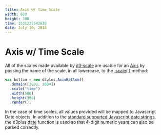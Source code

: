 ```yaml
---
title: Axis w/ Time Scale
width: 600
height: 300
time: 1531235542638
date: July 10, 2018
---
```


[width]: 600
[height]: 300

# Axis w/ Time Scale

All of the scales made available by [d3-scale](https://github.com/d3/d3-scale) are usable for an [Axis](http://d3plus.org/docs/#Axis) by passing the name of the scale, in all lowercase, to the [.scale( )](http://d3plus.org/docs/#Axis.scale) method:

```js
var bottom = new d3plus.AxisBottom()
  .domain([2002, 2004])
  .scale("time")
  .width(600)
  .height(300)
  .render();
```

In the case of time scales, all values provided will be mapped to Javascript Date objects. In addition to the [standard supported Javascript date strings](http://dygraphs.com/date-formats.html), the d3plus [date](http://d3plus.org/docs/#date) function is used so that 4-digit numeric years can also be parsed correctly.
